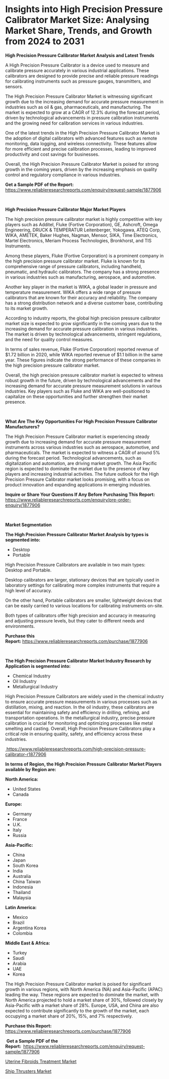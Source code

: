 <p><h1>Insights into High Precision Pressure Calibrator Market Size: Analysing Market Share, Trends, and Growth from 2024 to 2031</h1></p><p><strong>High Precision Pressure Calibrator Market Analysis and Latest Trends</strong></p>
<p><p>A High Precision Pressure Calibrator is a device used to measure and calibrate pressure accurately in various industrial applications. These calibrators are designed to provide precise and reliable pressure readings for calibrating instruments such as pressure gauges, transmitters, and sensors.</p><p>The High Precision Pressure Calibrator Market is witnessing significant growth due to the increasing demand for accurate pressure measurement in industries such as oil & gas, pharmaceuticals, and manufacturing. The market is expected to grow at a CAGR of 12.3% during the forecast period, driven by technological advancements in pressure calibration instruments and the growing need for calibration services in various industries.</p><p>One of the latest trends in the High Precision Pressure Calibrator Market is the adoption of digital calibrators with advanced features such as remote monitoring, data logging, and wireless connectivity. These features allow for more efficient and precise calibration processes, leading to improved productivity and cost savings for businesses.</p><p>Overall, the High Precision Pressure Calibrator Market is poised for strong growth in the coming years, driven by the increasing emphasis on quality control and regulatory compliance in various industries.</p></p>
<p><strong>Get a Sample PDF of the Report:&nbsp;</strong> <a href="https://www.reliableresearchreports.com/enquiry/request-sample/1877906">https://www.reliableresearchreports.com/enquiry/request-sample/1877906</a></p>
<p>&nbsp;</p>
<p><strong>High Precision Pressure Calibrator Major Market Players</strong></p>
<p><p>The high precision pressure calibrator market is highly competitive with key players such as Additel, Fluke (Fortive Corporation), GE, Ashcroft, Omega Engineering, DRUCK & TEMPERATUR Leitenberger, Yokogawa, ATEQ Corp, WIKA, AMETEK, Baker Hughes, Nagman, Mensor, SIKA, Time Electronics, Martel Electronics, Meriam Process Technologies, Bronkhorst, and TIS Instruments.</p><p>Among these players, Fluke (Fortive Corporation) is a prominent company in the high precision pressure calibrator market. Fluke is known for its comprehensive range of pressure calibrators, including handheld, pneumatic, and hydraulic calibrators. The company has a strong presence in various industries such as manufacturing, aerospace, and automotive.</p><p>Another key player in the market is WIKA, a global leader in pressure and temperature measurement. WIKA offers a wide range of pressure calibrators that are known for their accuracy and reliability. The company has a strong distribution network and a diverse customer base, contributing to its market growth.</p><p>According to industry reports, the global high precision pressure calibrator market size is expected to grow significantly in the coming years due to the increasing demand for accurate pressure calibration in various industries. The market is driven by technological advancements, stringent regulations, and the need for quality control measures.</p><p>In terms of sales revenue, Fluke (Fortive Corporation) reported revenue of $1.72 billion in 2020, while WIKA reported revenue of $1.1 billion in the same year. These figures indicate the strong performance of these companies in the high precision pressure calibrator market.</p><p>Overall, the high precision pressure calibrator market is expected to witness robust growth in the future, driven by technological advancements and the increasing demand for accurate pressure measurement solutions in various industries. Key players such as Fluke and WIKA are well-positioned to capitalize on these opportunities and further strengthen their market presence.</p></p>
<p>&nbsp;</p>
<p><strong>What Are The Key Opportunities For High Precision Pressure Calibrator Manufacturers?</strong></p>
<p><p>The High Precision Pressure Calibrator market is experiencing steady growth due to increasing demand for accurate pressure measurement instruments across various industries such as aerospace, automotive, and pharmaceuticals. The market is expected to witness a CAGR of around 5% during the forecast period. Technological advancements, such as digitalization and automation, are driving market growth. The Asia Pacific region is expected to dominate the market due to the presence of key players and increasing industrial activities. The future outlook for the High Precision Pressure Calibrator market looks promising, with a focus on product innovation and expanding applications in emerging industries.</p></p>
<p><strong>Inquire or Share Your Questions If Any Before Purchasing This Report:</strong> <a href="https://www.reliableresearchreports.com/enquiry/pre-order-enquiry/1877906">https://www.reliableresearchreports.com/enquiry/pre-order-enquiry/1877906</a></p>
<p>&nbsp;</p>
<p><strong>Market Segmentation</strong></p>
<p><strong>The High Precision Pressure Calibrator Market Analysis by types is segmented into:</strong></p>
<p><ul><li>Desktop</li><li>Portable</li></ul></p>
<p><p>High Precision Pressure Calibrators are available in two main types: Desktop and Portable. </p><p>Desktop calibrators are larger, stationary devices that are typically used in laboratory settings for calibrating more complex instruments that require a high level of accuracy. </p><p>On the other hand, Portable calibrators are smaller, lightweight devices that can be easily carried to various locations for calibrating instruments on-site. </p><p>Both types of calibrators offer high precision and accuracy in measuring and adjusting pressure levels, but they cater to different needs and environments.</p></p>
<p><strong>Purchase this Report:&nbsp;</strong><a href="https://www.reliableresearchreports.com/purchase/1877906">https://www.reliableresearchreports.com/purchase/1877906</a></p>
<p>&nbsp;</p>
<p><strong>The High Precision Pressure Calibrator Market Industry Research by Application is segmented into:</strong></p>
<p><ul><li>Chemical Industry</li><li>Oil Industry</li><li>Metallurgical Industry</li></ul></p>
<p><p>High Precision Pressure Calibrators are widely used in the chemical industry to ensure accurate pressure measurements in various processes such as distillation, mixing, and reaction. In the oil industry, these calibrators are essential for maintaining safety and efficiency in drilling, refining, and transportation operations. In the metallurgical industry, precise pressure calibration is crucial for monitoring and optimizing processes like metal smelting and casting. Overall, High Precision Pressure Calibrators play a critical role in ensuring quality, safety, and efficiency across these industries.</p></p>
<p><a href="https://www.reliableresearchreports.com/high-precision-pressure-calibrator-r1877906">&nbsp;https://www.reliableresearchreports.com/high-precision-pressure-calibrator-r1877906</a></p>
<p><strong>In terms of Region, the High Precision Pressure Calibrator Market Players available by Region are:</strong></p>
<p>
    <p> <strong> North America: </strong>
        <ul>
            <li>United States</li>
            <li>Canada</li>
        </ul>
        </p> 
    <p> <strong> Europe: </strong>
        <ul>
            <li>Germany</li>
            <li>France</li>
            <li>U.K.</li>
            <li>Italy</li>
            <li>Russia</li>
        </ul>
        </p> 
    <p> <strong> Asia-Pacific: </strong>
        <ul>
            <li>China</li>
            <li>Japan</li>
            <li>South Korea</li>
            <li>India</li>
            <li>Australia</li>
            <li>China Taiwan</li>
            <li>Indonesia</li>
            <li>Thailand</li>
            <li>Malaysia</li>
        </ul>
        </p> 
    <p> <strong> Latin America: </strong>
        <ul>
            <li>Mexico</li>
            <li>Brazil</li>
            <li>Argentina Korea</li>
            <li>Colombia</li>
        </ul>
        </p> 
    <p> <strong> Middle East & Africa: </strong>
        <ul>
            <li>Turkey</li>
            <li>Saudi</li>
            <li>Arabia</li>
            <li>UAE</li>
            <li>Korea</li>
        </ul>
    </p>
    </p>
<p><p>The High Precision Pressure Calibrator market is poised for significant growth in various regions, with North America (NA) and Asia-Pacific (APAC) leading the way. These regions are expected to dominate the market, with North America projected to hold a market share of 30%, followed closely by Asia-Pacific with a market share of 28%. Europe, USA, and China are also expected to contribute significantly to the growth of the market, each occupying a market share of 20%, 15%, and 7% respectively.</p></p>
<p><strong>Purchase this Report: </strong><a href="https://www.reliableresearchreports.com/purchase/1877906">https://www.reliableresearchreports.com/purchase/1877906</a></p>
<p>&nbsp;<strong>Get a Sample PDF of the Report:&nbsp;&nbsp;</strong><a href="https://www.reliableresearchreports.com/enquiry/request-sample/1877906">https://www.reliableresearchreports.com/enquiry/request-sample/1877906</a></p>
<p><strong></strong></p>
<p><p><a href="https://view.publitas.com/reportprime-1/uterine-fibroids-treatment-market-market-segmentation-geographical-regions-and-market-forcast-till-2031/">Uterine Fibroids Treatment Market</a></p><p><a href="https://github.com/whpnbwim9/Market-Research-Report-List-1/blob/main/ship-thrusters-market.md">Ship Thrusters Market</a></p></p>